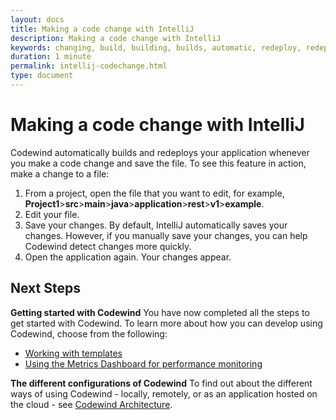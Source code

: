 ```yaml
---
layout: docs
title: Making a code change with IntelliJ
description: Making a code change with IntelliJ
keywords: changing, build, building, builds, automatic, redeploy, redeploying, redeploys, application, applications, save, saving, saves, file, feature, edit, editing, edits
duration: 1 minute
permalink: intellij-codechange.html
type: document
---
```


# Making a code change with IntelliJ
Codewind automatically builds and redeploys your application whenever you make a code change and save the file. To see this feature in action, make a change to a file:
1. From a project, open the file that you want to edit, for example, **Project1**>**src**>**main**>**java**>**application**>**rest**>**v1**>**example**.
2. Edit your file.
3. Save your changes. By default, IntelliJ automatically saves your changes. However, if you manually save your changes, you can help Codewind detect changes more quickly.
4. Open the application again. Your changes appear.

## Next Steps

**Getting started with Codewind** You have now completed all the steps to get started with Codewind. To learn more about how you can develop using Codewind, choose from the following:

- [Working with templates](./workingwithtemplates.html)
- [Using the Metrics Dashboard for performance monitoring](./metrics-dashboard.html)

**The different configurations of Codewind** To find out about the different ways of using Codewind - locally, remotely, or as an application hosted on the cloud - see [Codewind Architecture](./overview.html#architecture).